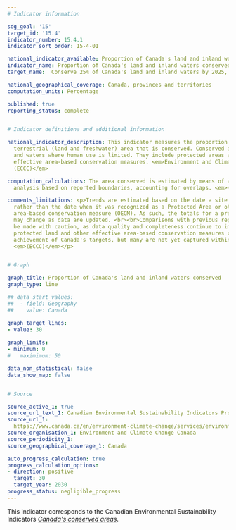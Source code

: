 ```yaml
---
# Indicator information

sdg_goal: '15'
target_id: '15.4'
indicator_number: 15.4.1
indicator_sort_order: 15-4-01

national_indicator_available: Proportion of Canada's land and inland waters conserved
indicator_name: Proportion of Canada's land and inland waters conserved
target_name:  Conserve 25% of Canada's land and inland waters by 2025, working towards 30% by 2030

national_geographical_coverage: Canada, provinces and territories
computation_units: Percentage

published: true
reporting_status: complete


# Indicator definitiona and additional information

national_indicator_description: This indicator measures the proportion of Canada's
  terrestrial (land and freshwater) area that is conserved. Conserved areas are lands
  and waters where human use is limited. They include protected areas as well as other
  effective area-based conservation measures. <em>Environment and Climate Change Canada
  (ECCC)</em>

computation_calculations: The area conserved is estimated by means of a geographical
  analysis based on reported boundaries, accounting for overlaps. <em>(ECCC)</em>

comments_limitations: <p>Trends are estimated based on the date a site was established,
  rather than the date when it was recognized as a Protected Area or other effective
  area-based conservation measure (OECM). As such, the totals for a previous year
  may change as data are updated. <br><br>Comparisons with previous reports should
  be made with caution, as data quality and completeness continue to improve. Privately
  protected land and other effective area-based conservation measures contribute to
  achievement of Canada's targets, but many are not yet captured within the database.
  <em>(ECCC)</em></p>


# Graph

graph_title: Proportion of Canada's land and inland waters conserved
graph_type: line

## data_start_values:
##  - field: Geography
##    value: Canada

graph_target_lines:
- value: 30
    
graph_limits:
- minimum: 0
#   maximimum: 50

data_non_statistical: false
data_show_map: false


# Source

source_active_1: true
source_url_text_1: Canadian Environmental Sustainability Indicators Program, Canada's conserved areas
source_url_1: 
  https://www.canada.ca/en/environment-climate-change/services/environmental-indicators/conserved-areas.html
source_organisation_1: Environment and Climate Change Canada
source_periodicity_1:
source_geographical_coverage_1: Canada

auto_progress_calculation: true
progress_calculation_options:
- direction: positive
  target: 30
  target_year: 2030
progress_status: negligible_progress
---
```

This indicator corresponds to the Canadian Environmental Sustainability Indicators <a href="https://www.canada.ca/en/environment-climate-change/services/environmental-indicators/conserved-areas.html"> <em>Canada's conserved areas</em></a>.
